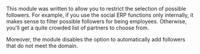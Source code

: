 This module was written to allow you to restrict the selection of
possible followers. For example, if you use the social ERP functions
only internally, it makes sense to filter possible followers for being
employees. Otherwise, you'll get a quite crowded list of partners to
choose from.

Moreover, the module disables the option to automatically add followers
that do not meet the domain.
